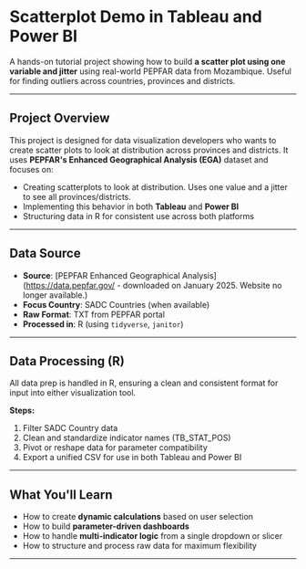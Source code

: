 # Scatterplot Demo in Tableau and Power BI

A hands-on tutorial project showing how to build **a scatter plot using one variable and jitter** using real-world PEPFAR data from Mozambique. Useful for finding outliers across countries, provinces and districts.

---

## Project Overview

This project is designed for data visualization developers who wants to create scatter plots to look at distribution across provinces and districts. It uses **PEPFAR's Enhanced Geographical Analysis (EGA)** dataset and focuses on:

- Creating scatterplots to look at distribution.  Uses one value and a jitter to see all provinces/districts.
- Implementing this behavior in both **Tableau** and **Power BI**
- Structuring data in R for consistent use across both platforms

---

##  Data Source

- **Source**: [PEPFAR Enhanced Geographical Analysis](https://data.pepfar.gov/ - downloaded on January 2025. Website no longer available.)
- **Focus Country**: SADC Countries (when available)
- **Raw Format**: TXT from PEPFAR portal
- **Processed in**: R (using `tidyverse`, `janitor`)

---

##  Data Processing (R)

All data prep is handled in R, ensuring a clean and consistent format for input into either visualization tool.

**Steps:**
1. Filter SADC Country data
2. Clean and standardize indicator names (TB_STAT_POS)
3. Pivot or reshape data for parameter compatibility
4. Export a unified CSV for use in both Tableau and Power BI



---

## What You'll Learn

- How to create **dynamic calculations** based on user selection
- How to build **parameter-driven dashboards**
- How to handle **multi-indicator logic** from a single dropdown or slicer
- How to structure and process raw data for maximum flexibility

---







